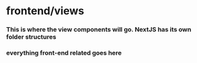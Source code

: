 # frontend/views

### This is where the view components will go. NextJS has its own folder structures

### everything front-end related goes here
